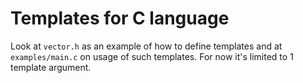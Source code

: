 # Templates for C language

Look at `vector.h` as an example of how to define templates and at `examples/main.c` on usage of such templates.
For now it's limited to 1 template argument.
